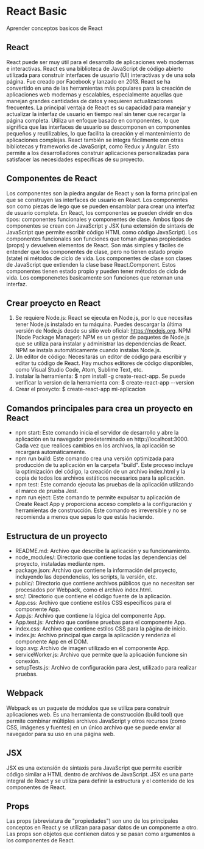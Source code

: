 # React Basic

Aprender conceptos basicos de React

## React

React puede ser muy útil para el desarrollo de aplicaciones web modernas e interactivas. React es una biblioteca de JavaScript de código abierto utilizada para construir interfaces de usuario (UI) interactivas y de una sola página. Fue creado por Facebook y lanzado en 2013. React se ha convertido en una de las herramientas más populares para la creación de aplicaciones web modernas y escalables, especialmente aquellas que manejan grandes cantidades de datos y requieren actualizaciones frecuentes. La principal ventaja de React es su capacidad para manejar y actualizar la interfaz de usuario en tiempo real sin tener que recargar la página completa. Utiliza un enfoque basado en componentes, lo que significa que las interfaces de usuario se descomponen en componentes pequeños y reutilizables, lo que facilita la creación y el mantenimiento de aplicaciones complejas. React también se integra fácilmente con otras bibliotecas y frameworks de JavaScript, como Redux y Angular. Esto permite a los desarrolladores construir aplicaciones personalizadas para satisfacer las necesidades específicas de su proyecto.

## Componentes de React

Los componentes son la piedra angular de React y son la forma principal en que se construyen las interfaces de usuario en React. Los componentes son como piezas de lego que se pueden ensamblar para crear una interfaz de usuario completa. En React, los componentes se pueden dividir en dos tipos: componentes funcionales y componentes de clase. Ambos tipos de componentes se crean con JavaScript y JSX (una extensión de sintaxis de JavaScript que permite escribir código HTML como código JavaScript). Los componentes funcionales son funciones que toman algunas propiedades (props) y devuelven elementos de React. Son más simples y fáciles de entender que los componentes de clase, pero no tienen estado propio (state) ni métodos de ciclo de vida. Los componentes de clase son clases de JavaScript que extienden la clase base React.Component. Estos componentes tienen estado propio y pueden tener métodos de ciclo de vida. Los componenetes basicamente son funciones que retornan una interfaz.

## Crear proeycto en React

1. Se requiere Node.js: React se ejecuta en Node.js, por lo que necesitas tener Node.js instalado en tu máquina. Puedes descargar la última versión de Node.js desde su sitio web oficial: https://nodejs.org. NPM (Node Package Manager): NPM es un gestor de paquetes de Node.js que se utiliza para instalar y administrar las dependencias de React. NPM se instala automáticamente cuando instalas Node.js.
2. Un editor de código: Necesitarás un editor de código para escribir y editar tu código de React. Hay muchos editores de código disponibles, como Visual Studio Code, Atom, Sublime Text, etc.
3. Instalar la herramienta: $ npm install -g create-react-app. Se puede verificar la version de la herramienta con: $ create-react-app --version
4. Crear el proeycto: $ create-react-app mi-aplicacion

## Comandos principales para crea un proyecto en React

- npm start: Este comando inicia el servidor de desarrollo y abre la aplicación en tu navegador predeterminado en http://localhost:3000. Cada vez que realices cambios en los archivos, la aplicación se recargará automáticamente.
- npm run build: Este comando crea una versión optimizada para producción de tu aplicación en la carpeta "build". Este proceso incluye la optimización del código, la creación de un archivo index.html y la copia de todos los archivos estáticos necesarios para la aplicación.
- npm test: Este comando ejecuta las pruebas de la aplicación utilizando el marco de prueba Jest.
- npm run eject: Este comando te permite expulsar tu aplicación de Create React App y proporciona acceso completo a la configuración y herramientas de construcción. Este comando es irreversible y no se recomienda a menos que sepas lo que estás haciendo.

## Estructura de un proyecto

- README.md: Archivo que describe la aplicación y su funcionamiento.
- node_modules/: Directorio que contiene todas las dependencias del proyecto, instaladas mediante npm.
- package.json: Archivo que contiene la información del proyecto, incluyendo las dependencias, los scripts, la versión, etc.
- public/: Directorio que contiene archivos públicos que no necesitan ser procesados por Webpack, como el archivo index.html.
- src/: Directorio que contiene el código fuente de la aplicación.
- App.css: Archivo que contiene estilos CSS específicos para el componente App.
- App.js: Archivo que contiene la lógica del componente App.
- App.test.js: Archivo que contiene pruebas para el componente App.
- index.css: Archivo que contiene estilos CSS para la página de inicio.
- index.js: Archivo principal que carga la aplicación y renderiza el componente App en el DOM.
- logo.svg: Archivo de imagen utilizado en el componente App.
- serviceWorker.js: Archivo que permite que la aplicación funcione sin conexión.
- setupTests.js: Archivo de configuración para Jest, utilizado para realizar pruebas.

## Webpack

Webpack es un paquete de módulos que se utiliza para construir aplicaciones web. Es una herramienta de construcción (build tool) que permite combinar múltiples archivos JavaScript y otros recursos (como CSS, imágenes y fuentes) en un único archivo que se puede enviar al navegador para su uso en una página web.

## JSX

JSX es una extensión de sintaxis para JavaScript que permite escribir código similar a HTML dentro de archivos de JavaScript. JSX es una parte integral de React y se utiliza para definir la estructura y el contenido de los componentes de React.

## Props

Las props (abreviatura de "propiedades") son uno de los principales conceptos en React y se utilizan para pasar datos de un componente a otro. Las props son objetos que contienen datos y se pasan como argumentos a los componentes de React.
